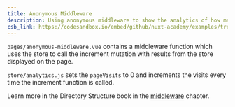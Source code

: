 ```yaml
---
title: Anonymous Middleware
description: Using anonymous middleware to show the analytics of how many times a user visits a page.
csb_link: https://codesandbox.io/embed/github/nuxt-academy/examples/tree/master/middleware/anonymous-middleware?fontsize=14&hidenavigation=1&module=%2Fpages%2Fanonymous-middleware.vue&theme=dark&view=editor
---
```


<example-intro></example-intro>

`pages/anonymous-middleware.vue` contains a middleware function which uses the store to call the increment mutation with results from the store displayed on the page.

`store/analytics.js` sets the `pageVisits` to 0 and increments the visits every time the increment function is called.

<alert type="next">

Learn more in the Directory Structure book in the [middleware](/docs/2.x/directory-structure/middleware#anonymous-middleware) chapter.

</alert>

<code-sandbox :src="csb_link"></code-sandbox>
